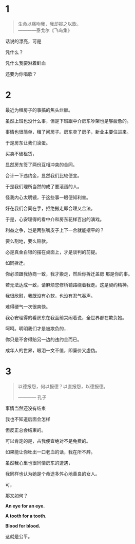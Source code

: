 # 1

>生命以痛吻我，我却报之以歌。  
>————泰戈尔《飞鸟集》

话说的漂亮，可是

凭什么？

凭什么我要淋着鲜血

还要为你唱歌？

# 2

最近为租房子的事搞的焦头烂额。

虽然上班也没什么事，但是下班跟中介房东吵架也是够疲惫的。

事情也很简单，租了间房子。房东卖了房子，新业主要住进来。

于是房东让我们滚蛋。

买卖不破租赁，

显然房东签了两份互相冲突的合同。

合计一下违约金，显然我们比较便宜。

于是我们理所当然的成了要滚蛋的人。

怪我内心太明镜，于这些事一眼便知利害。

好在我们合同在手，拒绝搬走即合理又合法。

于是，心安理得的看中介和房东花样百出的演戏。

利益之争，岂是两张嘴皮子上下一合就能摆平的？

要么割地，要么赔款。

必是真金白银的摆在桌面上，才是谈判的前提。

如同拆迁。

你必须跟我协商一致，我才搬走，然后你拆迁盖房 那是你的事。

若无法达成一致，请麻烦您修桥铺路绕着我走。这是契约精神。

我很欣慰，我既没有心软，也没有忍气吞声。

难得硬气一次很爽快。

我心安理得的看房东在我面前哭闹着说，全世界都在欺负她。

呵呵。明明我们才是被欺负的...

你只是不舍得赔另一边的违约金而已。

成年人的世界，眼泪一文不值，即廉价又虚伪。

# 3

>以德报怨，何以报德？以直报怨，以德报德。
>
>———— 孔子

事情当然还没有结束

我也不知道后面会怎样

但反正总会结束的。

可以肯定的是，占我便宜绝对不是免费的。

如果能让你吐出一口老血的话，我在所不辞。

虽然我心里也很同情房东的遭遇，

我同样也认为她是个命途多舛心地善良的女人。

可，

那又如何？

**An eye for an eye.**

**A tooth for a tooth.**

**Blood for blood.**

这就是公平。
